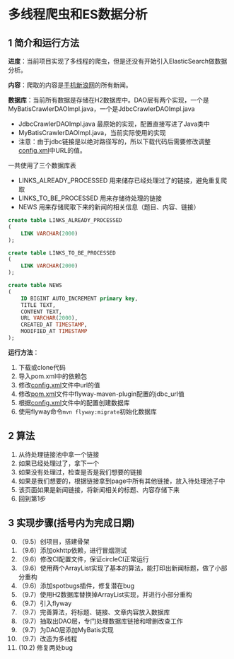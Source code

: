 # 多线程爬虫和ES数据分析

## 1 简介和运行方法

**进度**：当前项目实现了多线程的爬虫，但是还没有开始引入ElasticSearch做数据分析。


**内容**：爬取的内容是[手机新浪网](https://sina.cn)的所有新闻。



**数据库**：当前所有数据是存储在H2数据库中。DAO层有两个实现，一个是MyBatisCrawlerDAOImpl.java，一个是JdbcCrawlerDAOImpl.java
- JdbcCrawlerDAOImpl.java 最原始的实现，配置直接写进了Java类中
- MyBatisCrawlerDAOImpl.java，当前实际使用的实现
- 注意：由于jdbc链接是以绝对路径写的，所以下载代码后需要修改调整[config.xml](/src/main/resources/db/mybatis/config.xml)中URL的值。

一共使用了三个数据库表
- LINKS_ALREADY_PROCESSED 用来储存已经处理过了的链接，避免重复爬取
- LINKS_TO_BE_PROCESSED 用来存储待处理的链接
- NEWS 用来存储爬取下来的新闻的相关信息（题目、内容、链接）

```sql
create table LINKS_ALREADY_PROCESSED
(
	LINK VARCHAR(2000)
);

create table LINKS_TO_BE_PROCESSED
(
	LINK VARCHAR(2000)
);

create table NEWS
(
	ID BIGINT AUTO_INCREMENT primary key,
	TITLE TEXT,
	CONTENT TEXT,
	URL VARCHAR(2000),
	CREATED_AT TIMESTAMP,
	MODIFIED_AT TIMESTAMP
);
```

**运行方法**：
1. 下载或clone代码
2. 导入pom.xml中的依赖包
3. 修改[config.xml](/src/main/resources/db/mybatis/config.xml)文件中url的值
4. 修改[pom.xml]()文件中flyway-maven-plugin配置的jdbc_url值
4. 根据[config.xml](/pom.xml)文件中的配置创建数据库
5. 使用flyway命令`mvn flyway:migrate`初始化数据库


## 2 算法
1. 从待处理链接池中拿一个链接
2. 如果已经处理过了，拿下一个
3. 如果没有处理过，检查是否是我们想要的链接
4. 如果是我们想要的，根据链接拿到page中所有其他链接，放入待处理池子中
5. 该页面如果是新闻链接，将新闻相关的标题、内容存储下来
6. 回到第1步


## 3 实现步骤(括号内为完成日期)
0. （9.5）创项目，搭建骨架
1. （9.6）添加okhttp依赖，进行冒烟测试
2. （9.6）修改CI配置文件，保证circleCI正常运行
3. （9.6）使用两个ArrayList实现了基本的算法，能打印出新闻标题，做了小部分重构
4. （9.6）添加spotbugs插件，修复潜在bug
5. （9.7）使用H2数据库替换掉ArrayList实现，并进行小部分重构
6. （9.7）引入flyway
7. （9.7）完善算法，将标题、链接、文章内容放入数据库
8. （9.7）抽取出DAO层，专门处理数据库链接和增删改查工作
9. （9.7）为DAO层添加MyBatis实现
10. （9.7）改造为多线程
11. (10.2) 修复两处bug

